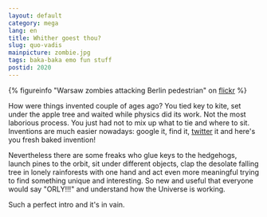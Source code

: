 ```yaml
---
layout: default
category: mega
lang: en
title: Whither goest thou?
slug: quo-vadis
mainpicture: zombie.jpg
tags: baka-baka emo fun stuff 
postid: 2020
---
```




{% figureinfo "Warsaw zombies attacking Berlin pedestrian" on [flickr](http://www.flickr.com/photos/genn-org/4118826227/) %}



How were things invented couple of ages ago? You tied key to kite, set under the apple tree and waited while physics did its work. Not the most laborious process. You just had not to mix up what to tie and where to sit. Inventions are much easier nowadays: google it, find it, [twitter](http://twitter.com/genn_org/) it and here's you fresh baked invention!

Nevertheless there are some freaks who glue keys to the hedgehogs, launch pines to the orbit, sit under different objects, clap the desolate falling tree in lonely rainforests with one hand and act even more meaningful trying to find something unique and interesting. So new and useful that everyone would say "ORLY!!!" and understand how the Universe is working. 

Such a perfect intro and it's in vain.